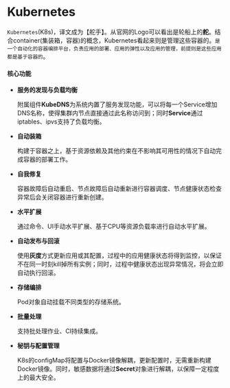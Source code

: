 # Kubernetes
`Kubernetes`(K8s)，译文成为【舵手】。从官网的Logo可以看出是轮船上的**舵**。结合container(集装箱，容器)的概念，Kubernetes看起来则是管理这些容器的。`是一个自动化的容器编排平台，负责应用的部署、应用的弹性以及应用的管理，前提则是这些应用都是基于容器的`。
#### 核心功能
+ **服务的发现与负载均衡**

    附属组件**KubeDNS**为系统内置了服务发现功能，可以将每一个Service增加DNS名称，使得集群内节点直接通过此名称访问到；同时**Service**通过iptables、ipvs支持了负载均衡。
+ **自动装箱**

    构建于容器之上，基于资源依赖及其他约束在不影响其可用性的情况下自动完成容器的部署工作。
+ **自我修复**

    容器故障后自动重启、节点故障后自动重新进行容器调度、节点健康状态检查异常后会关闭容器进行重新创建。
+ **水平扩展**

    通过命令、UI手动水平扩展、基于CPU等资源负载率进行自动水平扩展。
+ **自动发布与回滚**

    使用**灰度**方式更新应用或其配置，过程中的应用健康状态将得到监控，以保证不在同一时刻kill掉所有实例；同时，过程中健康状态出现异常情况，将会立即自动执行回滚。
+ **存储编排**

    Pod对象自动挂载不同类型的存储系统。
+ **批量处理**

    支持批处理作业、CI持续集成。
+ **秘钥与配置管理**

    K8s的configMap将配置与Docker镜像解耦，更新配置时，无需重新构建Docker镜像。同时，敏感数据将通过**Secret**对象进行解耦，以保障一定程度上的最大安全。

